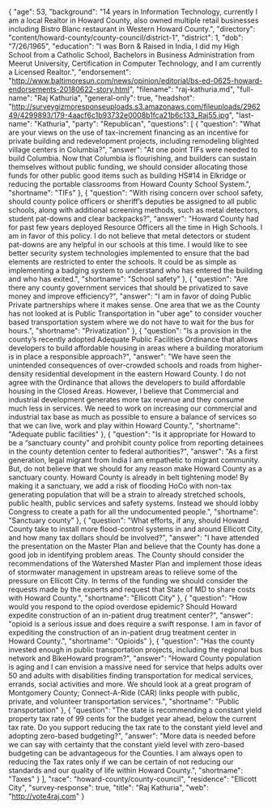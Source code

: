 {
  "age": 53,
  "background": "14 years in Information Technology, currently I am a local Realtor in Howard County, also owned multiple retail businesses including Bistro Blanc restaurant in Western Howard County.",
  "directory": "content/howard-county/county-council/district-1",
  "district": 1,
  "dob": "7/26/1965",
  "education": "I was Born & Raised in India, I did my High School from a Catholic School, Bachelors in Business Administration from Meerut University, Certification in Computer Technology, and I am currently a Licensed Realtor.",
  "endorsement": "http://www.baltimoresun.com/news/opinion/editorial/bs-ed-0625-howard-endorsements-20180622-story.html",
  "filename": "raj-kathuria.md",
  "full-name": "Raj Kathuria",
  "general-only": true,
  "headshot": "http://surveygizmoresponseuploads.s3.amazonaws.com/fileuploads/296249/4299893/179-4aacf6c1b93732e0008b1fca21b6c133_Raj55.jpg",
  "last-name": "Kathuria",
  "party": "Republican",
  "questions": [
    {
      "question": "What are your views on the use of tax-increment financing as an incentive for private building and redevelopment projects, including remodeling blighted village centers in Columbia?",
      "answer": "At one point TIFs were needed to build Columbia. Now that Columbia is flourishing, and builders can sustain themselves without public funding, we should consider allocating those funds for other public good items such as building HS#14 in Elkridge or reducing the portable classrooms from Howard County School System.",
      "shortname": "TIFs"
    },
    {
      "question": "With rising concern over school safety, should county police officers or sheriff’s deputies be assigned to all public schools, along with additional screening methods, such as metal detectors, student pat-downs and clear backpacks?",
      "answer": "Howard County had for past few years deployed Resource Officers all the time in High Schools. I am in favor of this policy. I do not believe that metal detectors or student pat-downs are any helpful in our schools at this time. I would like to see better security system technologies implemented to ensure that the bad elements are restricted to enter the  schools. It could be as simple as implementing a badging system to understand who has entered the building and who has exited.",
      "shortname": "School safety"
    },
    {
      "question": "Are there any county government services that should be privatized to save money and improve efficiency?",
      "answer": "I am in favor of doing Public Private partnerships where it makes sense. One area that we as the County has not looked at is Public Transportation in \"uber age\" to consider voucher based transportation system where we do not have to wait for the bus for hours.",
      "shortname": "Privatization"
    },
    {
      "question": "Is a provision in the county’s recently adopted Adequate Public Facilities Ordinance that allows developers to build affordable housing in areas where a building moratorium is in place a responsible approach?",
      "answer": "We have seen the unintended consequences of over-crowded schools and roads from higher-density residential development in the eastern Howard County. I do not agree with the Ordinance that allows the developers to build affordable housing in the Closed Areas. However, I believe that Commercial and industrial development generates more tax revenue and they consume much less in services. We need to work on increasing our commercial and industrial tax base as much as possible to ensure a balance of services so that we can live, work and play within Howard County.",
      "shortname": "Adequate public facilities"
    },
    {
      "question": "Is it appropriate for Howard to be a “sanctuary county” and prohibit county police from reporting detainees in the county detention center to federal authorities?",
      "answer": "As a first generation, legal migrant from India I am empathetic to migrant community. But, do not believe that we should for any reason make Howard County as a sanctuary county. Howard County is already in belt tightening mode! By making it a sanctuary, we add a risk of flooding HoCo with non-tax generating population that will be a strain to already stretched schools, public health, public services and safety systems. Instead we should lobby Congress to create a path for all the undocumented people.",
      "shortname": "Sanctuary county"
    },
    {
      "question": "What efforts, if any, should Howard County take to install more flood-control systems in and around Ellicott City, and how many tax dollars should be involved?",
      "answer": "I have attended the presentation on the Master Plan and believe that the County has done a good job in identifying problem areas. The County should consider the recommendations of the Watershed Master Plan and implement those ideas of stormwater management in upstream areas to relieve some of the pressure on Ellicott City. In terms of the funding we should consider the requests made by the experts and request that State of MD to share costs with Howard County.",
      "shortname": "Ellicott City"
    },
    {
      "question": "How would you respond to the opiod overdose epidemic? Should Howard expedite construction of an in-patient drug treatment center?",
      "answer": "opioid is a serious issue and does require a swift response. I am in favor of expediting the construction of an in-patient drug treatment center in Howard County.",
      "shortname": "Opioids"
    },
    {
      "question": "Has the county invested enough in public transportation projects, including the regional bus network and BikeHoward program?",
      "answer": "Howard County population is aging and I can envision a massive need for service that helps adults over 50 and adults with disabilities finding transportation for medical services, errands, social activities and more. We should look at a great program of Montgomery County; Connect-A-Ride (CAR) links people with public, private, and volunteer transportation services.",
      "shortname": "Public transportation"
    },
    {
      "question": "The state is recommending a constant yield property tax rate of 99 cents for the budget year ahead, below the current tax rate. Do you support reducing the tax rate to the constant yield level and adopting zero-based budgeting?",
      "answer": "More data is needed before we can say with certainty that the constant yield level with zero-based budgeting can be advantageous for the Counties. I am always open to reducing the Tax rates only if we can be certain of not reducing our standards and our quality of life within Howard County.",
      "shortname": "Taxes"
    }
  ],
  "race": "howard-county/county-council",
  "residence": "Ellicott City",
  "survey-response": true,
  "title": "Raj Kathuria",
  "web": "http://vote4raj.com"
}
